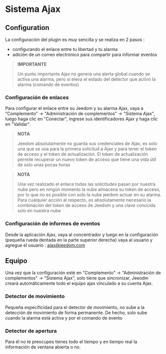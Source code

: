 # Sistema Ajax

## Configuration

La configuración del plugin es muy sencilla y se realiza en 2 pasos : 

- configurando el enlace entre tu libertad y tu alarma
- adición de un correo electrónico para compartir para informar eventos 

>**IMPORTANTE**
>
>Un punto importante Ajax no genera una alerta global cuando se activa una alarma, pero sí eleva el estado del detector que activó la alarma (comando de eventos)

### Configuración de enlaces 

Para configurar el enlace entre su Jeedom y su alarma Ajax, vaya a "Complemento" -> "Administración de complementos" -> "Sistema Ajax", luego haga clic en "Conectar", ingrese sus identificadores Ajax y haga clic en "Validar".

>**NOTA**
>
> Jeedom absolutamente no guarda sus credenciales de Ajax, es solo una que se usa para la primera solicitud a Ajax y para tener el token de acceso y el token de actualización. El token de actualización permite recuperar un nuevo token de acceso que tiene una vida útil de solo unas pocas horas

>**NOTA**
>
> Una vez realizado el enlace todas las solicitudes pasan por nuestra nube pero en ningún momento la nube almacena su token de acceso, por lo que no es posible con solo la nube jeedom actuar en su alarma. Para cualquier acción al respecto, es absolutamente necesario la combinación del token de acceso de Jeedom y una clave conocida solo en nuestra nube 

### Configuración de informes de eventos

Desde la aplicación Ajax, vaya al concentrador y luego en la configuración (pequeña rueda dentada en la parte superior derecha) vaya al usuario y agregue el usuario : ajax@jeedom.com 

## Equipo 

Una vez que la configuración esté en "Complemento" -> "Administración de complementos" -> "Sistema Ajax", solo tiene que sincronizar, Jeeodm creará automáticamente todo el equipo ajax vinculado a su cuenta Ajax. 

### Detector de movimiento

Pequeña especificidad para el detector de movimiento, no sube a la detección de movimiento de forma permanente. De hecho, solo sube cuando la alarma está activa y por el comando de evento

### Detector de apertura

Para él no te preocupes tienes todo el tiempo y en tiempo real la información de ventana abierta o no.

